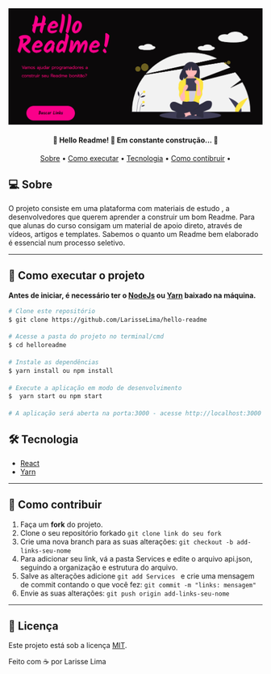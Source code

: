 <img src="https://github.com/LarisseLima/hello-readme/blob/master/banner.png"/>    


<h4 align="center"> 
	🚧  Hello Readme! 🚀 Em constante construção...  🚧
</h4>
<p align="center">
 <a href="#-sobre">Sobre</a> •
 <a href="#-como-executar-o-projeto">Como executar</a> • 
 <a href="#-tecnologia">Tecnologia</a> • 
 <a href="#-como-contribuir">Como contibruir</a> • 
</p>


## 💻 Sobre
O projeto consiste em uma plataforma com materiais de estudo , a desenvolvedores que querem aprender a construir um bom Readme. Para que alunas do curso consigam um material de apoio direto, através de vídeos, artigos e templates. Sabemos o quanto um Readme bem elaborado é essencial num processo seletivo. 

---   

## 🚀 Como executar o projeto
**Antes de iniciar, é necessário ter o [NodeJs](https://nodejs.org/en/) ou [Yarn](https://yarnpkg.com/) baixado na máquina.**

```bash
# Clone este repositório
$ git clone https://github.com/LarisseLima/hello-readme

# Acesse a pasta do projeto no terminal/cmd
$ cd helloreadme

# Instale as dependências
$ yarn install ou npm install

# Execute a aplicação em modo de desenvolvimento
$  yarn start ou npm start

# A aplicação será aberta na porta:3000 - acesse http://localhost:3000
```


## 🛠 Tecnologia

- [React](https://pt-br.reactjs.org/) 
- [Yarn](https://yarnpkg.com/)  

---   
  

## 🤝 Como contribuir 

1. Faça um **fork** do projeto.
2. Clone o seu repositório forkado `git clone link do seu fork`
3. Crie uma nova branch para as suas alterações: `git checkout -b add-links-seu-nome`
4. Para adicionar seu link,  vá a pasta Services e edite o arquivo api.json, seguindo a organização e estrutura do arquivo.  
5. Salve as alterações adicione `git add Services ` e crie uma mensagem de commit contando o que você fez: `git commit -m "links: mensagem"`
6. Envie as suas alterações: `git push origin add-links-seu-nome`

---


## 📝 Licença

Este projeto está sob a licença [MIT](./LICENSE).

Feito com :coffee: por Larisse Lima  

